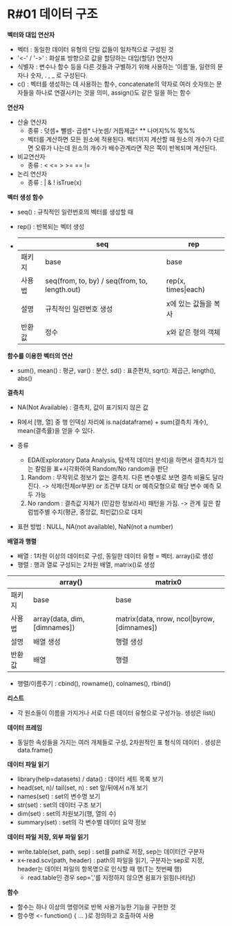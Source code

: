 # R#01 데이터 구조

**벡터와 대입 연산자**

- 벡터 : 동일한 데이터 유형의 단일 값들이 일차적으로 구성된 것
- '<-' / '->' : 화살표 방향으로 값을 할당하는 대입(할당) 연산자
- 식별자 : 변수나 함수 등을 다른 것들과 구별하기 위해 사용하는 '이름'들, 일련의 문자나 숫자, . , _ 로 구성된다.
- c() : 벡터를 생성하는 데 사용하는 함수, concatenate의 약자로 여러 숫자또는 문자들을 하나로 연결시키는 것을 의미, assign()도 같은 일을 하는 함수

**연산자**

- 산술 연산자
  - 종류 : 덧셈+ 뺄셈- 곱셈* 나눗셈/ 거듭제곱^ ** 나머지%% 몫%\%
  - 벡터를 계산하면 모든 원소에 적용된다. 벡터끼지 계산할 때 원소의 개수가 다르면 오류가 나는데 원소의 개수가 배수관계라면 작은 쪽이 반복되며 계산된다.
- 비교연산자
  - 종류 : < <= > >= == !=
- 논리 연산자 
  - 종류 : | & ! isTrue(x)

**벡터 생성 함수**

- seq() : 규칙적인 일련번호의 벡터를 생성할 때
- rep() : 반복되는 벡터 생성

- |         | seq                                           | rep                  |
  | ------- | --------------------------------------------- | -------------------- |
  | 패키지  | base                                          | base                 |
  | 사용법  | seq(from, to, by) / seq(from, to, length.out) | rep(x, times\|each)  |
  | 설명    | 규칙적인 일련번호 생성                        | x에 있는 값들을 복사 |
  | 반환 값 | 정수                                          | x와 같은 형의 객체   |

**함수를 이용한 벡터의 연산**

- sum(), mean() : 평균, var() : 분산, sd() : 표준편차, sqrt(): 제곱근, length(), abs()

**결측치**

- NA(Not Available) : 결측치, 값이 표기되지 않은 값

- R에서 [행, 열] 중 행 인덱싱 자리에 is.na(dataframe) + sum(결측치 개수), mean(결측률)을 얻을 수 있다.

- 종류

  - EDA(Exploratory Data Analysis, 탐색적 데이터 분석)을 하면서 결측치가 있는 칼럼을 표+시각화하여 Random/No random을 판단

  1. Random : 무작위로 정보가 없는 결측치. 다른 변수별로 보면 결측 비율도 달라진다. -> 삭제(전체or부분) or 조건부 대치 or 예측모형으로 해당 변수 예측 모두 가능
  2. No random : 결측값 자체가 (민감한 정보라서) 패턴을 가짐. -> 관계 깊은 칼럼범주별 수치(평균, 중앙값, 최빈값)으로 대치

- 표현 방법 : NULL, NA(not available), NaN(not a number)

**배열과 행렬**

- 배열 : 1차원 이상의 데이터로 구성, 동일한 데이터 유형 = 벡터. array()로 생성
- 행렬 : 행과 열로 구성되는 2차원 배열, matrix()로 생성

|         | array()                      | matrix0                                     |
| ------- | ---------------------------- | ------------------------------------------- |
| 패키지  | base                         | base                                        |
| 사용법  | array(data, dim, [dimnames]) | matrix(data, nrow, ncol\|byrow, [dimnames]) |
| 설명    | 배열 생성                    | 행렬 생성                                   |
| 반환 값 | 배열                         | 행렬                                        |

- 행렬/이름주기 : cbind(), rowname(), colnames(), rbind()

**리스트**

- 각 원소들이 이름을 가지거나 서로 다른 데이터 유형으로 구성가능. 생성은 list()

**데이터 프레임**

- 동일한 속성들을 가지는 여러 개체들로 구성, 2차원적인 표 형식의 데이터 . 생성은 data.frame()

**데이터 파일 읽기**

- library(help=datasets) / data() : 데이터 세트 목록 보기
- head(set, n)/ tail(set, n) : set 앞/뒤에서 n개 보기 
- names(set) : set의 변수명 보기
- str(set) : set의 데이터 구조 보기
- dim(set) : set의 차원보기(행, 열의 수)
- summary(set) : set의 각 변수별 데이터 요약 정보

**데이터 파일 저장, 외부 파일 읽기**

- write.table(set, path, sep) : set를 path로 저장, sep는 데이터간 구분자
- x<-read.scv(path, header) : path의 파일을 읽기, 구분자는 sep로 지정, header는 데이터 파일의 항목명으로 인식할 때 행(T는 첫번째 행)
  - read.table인 경우 sep=','를 지정하지 않으면 쉼표가 읽힘(나타남)

**함수**

- 함수는 하나 이상의 명령어로 반복 사용가능한 기능을 구현한 것
- 함수명 <- function() { ... }로 정의하고 호출하여 사용